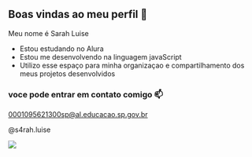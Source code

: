 ## Boas vindas ao meu perfil 💛

Meu nome é Sarah Luise

- Estou estudando no Alura
- Estou me desenvolvendo na linguagem javaScript
- Utilizo esse espaço para minha organizaçao e compartilhamento dos meus projetos desenvolvidos

### voce pode entrar em contato comigo 📫

0001095621300sp@al.educacao.sp.gov.br

@s4rah.luise

![](https://media1.tenor.com/m/gZU3n_9Nv2EAAAAC/cat-cat-stare.gif)
